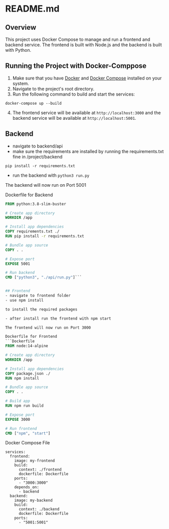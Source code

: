 # README.md

## Overview
This project uses Docker Compose to manage and run a frontend and backend service. The frontend is built with Node.js and the backend is built with Python. 

## Running the Project with Docker-Comppose
1. Make sure that you have [Docker](https://www.docker.com/) and [Docker Compose](https://docs.docker.com/compose/) installed on your system.
2. Navigate to the project's root directory.
3. Run the following command to build and start the services:

```docker-compose up --build```

4. The frontend service will be available at `http://localhost:3000` and the backend service will be available at `http://localhost:5001`.

## Backend
- navigate to backend/api 
- make sure the requirements are installed by running the requirements.txt fine in /project/backend

```pip install -r requirements.txt```

 
- run the backend with
```python3 run.py```

The backend will now run on Port 5001

Dockerfile for Backend
```Dockerfile
FROM python:3.8-slim-buster

# Create app directory
WORKDIR /app

# Install app dependencies
COPY requirements.txt ./
RUN pip install -r requirements.txt

# Bundle app source
COPY . .

# Expose port
EXPOSE 5001

# Run backend
CMD ["python3", "./api/run.py"]```


## Frontend
- navigate to frontend folder
- use npm install

to install the required packages

- after install run the frontend with npm start

The frontend will now run on Port 3000

Dockerfile for Frontend
```Dockerfile
FROM node:14-alpine

# Create app directory
WORKDIR /app

# Install app dependencies
COPY package.json ./
RUN npm install

# Bundle app source
COPY . .

# Build app
RUN npm run build

# Expose port
EXPOSE 3000

# Run frontend
CMD ["npm", "start"]
```


Docker Compose File

```version: "3"
services:
  frontend:
    image: my-frontend
    build:
      context: ./frontend
      dockerfile: Dockerfile
    ports:
      - "3000:3000"
    depends_on:
      - backend
  backend:
    image: my-backend
    build:
      context: ./backend
      dockerfile: Dockerfile
    ports:
      - "5001:5001"
 ```








